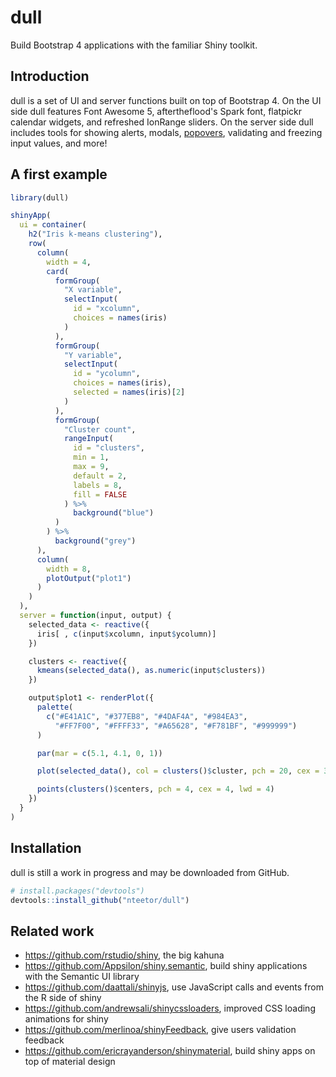 # dull

Build Bootstrap 4 applications with the familiar Shiny toolkit.

## Introduction

dull is a set of UI and server functions built on top of Bootstrap 4. On the UI
side dull features Font Awesome 5, aftertheflood's Spark font, flatpickr
calendar widgets, and refreshed IonRange sliders. On the server side dull
includes tools for showing alerts, modals,
[popovers](http://getbootstrap.com/docs/4.0/components/popovers/), validating
and freezing input values, and more!

## A first example

```R
library(dull)

shinyApp(
  ui = container(
    h2("Iris k-means clustering"),
    row(
      column(
        width = 4,
        card(
          formGroup(
            "X variable",
            selectInput(
              id = "xcolumn",
              choices = names(iris)
            )
          ),
          formGroup(
            "Y variable",
            selectInput(
              id = "ycolumn",
              choices = names(iris),
              selected = names(iris)[2]
            )
          ),
          formGroup(
            "Cluster count",
            rangeInput(
              id = "clusters",
              min = 1,
              max = 9,
              default = 2,
              labels = 8,
              fill = FALSE
            ) %>%
              background("blue")
          )
        ) %>%
          background("grey")
      ),
      column(
        width = 8,
        plotOutput("plot1")
      )
    )
  ),
  server = function(input, output) {
    selected_data <- reactive({
      iris[ , c(input$xcolumn, input$ycolumn)]
    })

    clusters <- reactive({
      kmeans(selected_data(), as.numeric(input$clusters))
    })

    output$plot1 <- renderPlot({
      palette(
        c("#E41A1C", "#377EB8", "#4DAF4A", "#984EA3",
          "#FF7F00", "#FFFF33", "#A65628", "#F781BF", "#999999")
      )

      par(mar = c(5.1, 4.1, 0, 1))

      plot(selected_data(), col = clusters()$cluster, pch = 20, cex = 3)

      points(clusters()$centers, pch = 4, cex = 4, lwd = 4)
    })
  }
)
```

## Installation

dull is still a work in progress and may be downloaded from GitHub.

```R
# install.packages("devtools")
devtools::install_github("nteetor/dull")
```

## Related work

* https://github.com/rstudio/shiny, the big kahuna
* https://github.com/Appsilon/shiny.semantic, build shiny applications with the
  Semantic UI library
* https://github.com/daattali/shinyjs, use JavaScript calls and events from the
  R side of shiny
* https://github.com/andrewsali/shinycssloaders, improved CSS loading animations
  for shiny
* https://github.com/merlinoa/shinyFeedback, give users validation feedback
* https://github.com/ericrayanderson/shinymaterial, build shiny apps on top of material design
